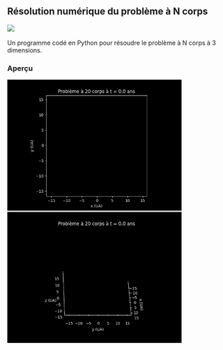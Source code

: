 ## Résolution numérique du problème à N corps

![](https://img.shields.io/badge/Language-Python-blue.png)

Un programme codé en Python pour résoudre le problème à N corps à 3 dimensions.

### Aperçu

<p float="left">
  <img src="resources//2D_N_Body_Problem.gif"  width="400" />
  <img src="resources//3D_N_Body_Problem.gif"  width="400" />
</p>
